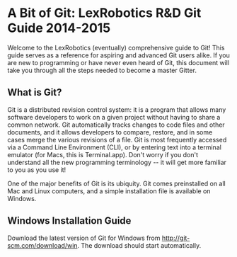 A Bit of Git: LexRobotics R&D Git Guide 2014-2015
=================================================

Welcome to the LexRobotics (eventually) comprehensive guide to Git! This guide 
serves as a reference for aspiring and advanced Git users alike. If you are new 
to programming or have never even heard of Git, this document will take you 
through all the steps needed to become a master Gitter.

What is Git?
------------

Git is a distributed revision control system: it is a program that allows many 
software developers to work on a given project without having to share a common 
network. Git automatically tracks changes to code files and other documents, 
and it allows developers to compare, restore, and in some cases merge the 
various revisions of a file. Git is most frequently accessed via a Command Line 
Environment (CLI), or by entering text into a terminal emulator (for Macs, this 
is Terminal.app). Don't worry if you don't understand all the new programming 
terminology -- it will get more familiar to you as you use it!

One of the major benefits of Git is its ubiquity. Git comes preinstalled on all 
Mac and Linux computers, and a simple installation file is available on 
Windows.

Windows Installation Guide
--------------------------

Download the latest version of Git for Windows from 
<http://git-scm.com/download/win>. The download should start automatically.
